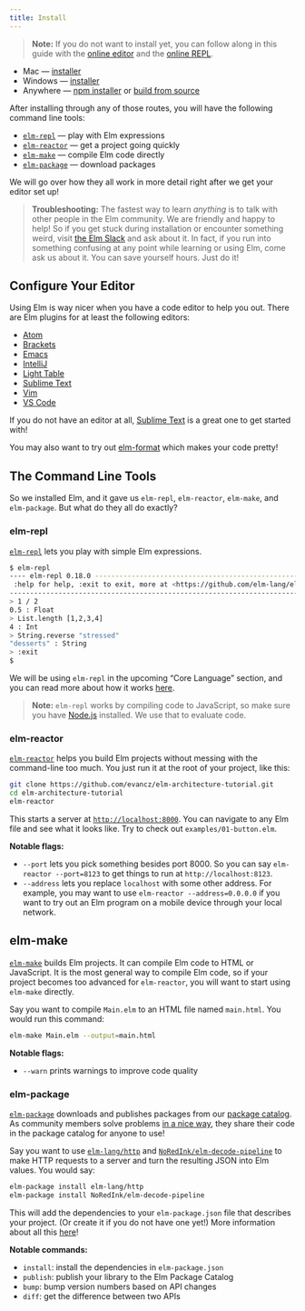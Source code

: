 ```yaml
---
title: Install
---
```


> **Note:** If you do not want to install yet, you can follow along in this guide with the [online editor](http://elm-lang.org/try) and the [online REPL](http://elmrepl.cuberoot.in/).


  * Mac &mdash; [installer][mac]
  * Windows &mdash; [installer][win]
  * Anywhere &mdash; [npm installer][npm] or [build from source][build]

[mac]: http://install.elm-lang.org/Elm-Platform-0.18.pkg
[win]: http://install.elm-lang.org/Elm-Platform-0.18.exe
[npm]: https://www.npmjs.com/package/elm
[build]: https://github.com/elm-lang/elm-platform

After installing through any of those routes, you will have the following command line tools:

- [`elm-repl`](#elm-repl) &mdash; play with Elm expressions
- [`elm-reactor`](#elm-reactor) &mdash; get a project going quickly
- [`elm-make`](#elm-make) &mdash; compile Elm code directly
- [`elm-package`](#elm-package) &mdash; download packages

We will go over how they all work in more detail right after we get your editor set up!

> **Troubleshooting:** The fastest way to learn *anything* is to talk with other people in the Elm community. We are friendly and happy to help! So if you get stuck during installation or encounter something weird, visit [the Elm Slack](http://elmlang.herokuapp.com/) and ask about it. In fact, if you run into something confusing at any point while learning or using Elm, come ask us about it. You can save yourself hours. Just do it!


## Configure Your Editor

Using Elm is way nicer when you have a code editor to help you out. There are Elm plugins for at least the following editors:

  * [Atom](https://atom.io/packages/language-elm)
  * [Brackets](https://github.com/lepinay/elm-brackets)
  * [Emacs](https://github.com/jcollard/elm-mode)
  * [IntelliJ](https://github.com/durkiewicz/elm-plugin)
  * [Light Table](https://github.com/rundis/elm-light)
  * [Sublime Text](https://packagecontrol.io/packages/Elm%20Language%20Support)
  * [Vim](https://github.com/ElmCast/elm-vim)
  * [VS Code](https://github.com/sbrink/vscode-elm)

If you do not have an editor at all, [Sublime Text](https://www.sublimetext.com/) is a great one to get started with!

You may also want to try out [elm-format][] which makes your code pretty!

[elm-format]: https://github.com/avh4/elm-format


## The Command Line Tools

So we installed Elm, and it gave us `elm-repl`, `elm-reactor`, `elm-make`, and `elm-package`. But what do they all do exactly?


### elm-repl

[`elm-repl`](https://github.com/elm-lang/elm-repl) lets you play with simple Elm expressions.

```bash
$ elm-repl
---- elm-repl 0.18.0 -----------------------------------------------------------
 :help for help, :exit to exit, more at <https://github.com/elm-lang/elm-repl>
--------------------------------------------------------------------------------
> 1 / 2
0.5 : Float
> List.length [1,2,3,4]
4 : Int
> String.reverse "stressed"
"desserts" : String
> :exit
$
```

We will be using `elm-repl` in the upcoming &ldquo;Core Language&rdquo; section, and you can read more about how it works [here](https://github.com/elm-lang/elm-repl/blob/master/README.md).

> **Note:** `elm-repl` works by compiling code to JavaScript, so make sure you have [Node.js](http://nodejs.org/) installed. We use that to evaluate code.


### elm-reactor

[`elm-reactor`](https://github.com/elm-lang/elm-reactor) helps you build Elm projects without messing with the command-line too much. You just run it at the root of your project, like this:

```bash
git clone https://github.com/evancz/elm-architecture-tutorial.git
cd elm-architecture-tutorial
elm-reactor
```

This starts a server at [`http://localhost:8000`](http://localhost:8000). You can navigate to any Elm file and see what it looks like. Try to check out `examples/01-button.elm`.

**Notable flags:**

- `--port` lets you pick something besides port 8000. So you can say
  `elm-reactor --port=8123` to get things to run at `http://localhost:8123`.
- `--address` lets you replace `localhost` with some other address. For
  example, you may want to use `elm-reactor --address=0.0.0.0` if you want to
  try out an Elm program on a mobile device through your local network.


## elm-make

[`elm-make`](https://github.com/elm-lang/elm-make) builds Elm projects. It can compile Elm code to HTML or JavaScript. It is the most general way to compile Elm code, so if your project becomes too advanced for `elm-reactor`, you will want to start using `elm-make` directly.

Say you want to compile `Main.elm` to an HTML file named `main.html`. You would run this command:

```bash
elm-make Main.elm --output=main.html
```

**Notable flags:**

- `--warn` prints warnings to improve code quality


### elm-package

[`elm-package`](https://github.com/elm-lang/elm-package) downloads and publishes packages from our [package catalog](http://package.elm-lang.org/). As community members solve problems [in a nice way](http://package.elm-lang.org/help/design-guidelines), they share their code in the package catalog for anyone to use!

Say you want to use [`elm-lang/http`][http] and [`NoRedInk/elm-decode-pipeline`][pipe] to make HTTP requests to a server and turn the resulting JSON into Elm values. You would say:

[http]: http://package.elm-lang.org/packages/elm-lang/http/latest
[pipe]: http://package.elm-lang.org/packages/NoRedInk/elm-decode-pipeline/latest

```bash
elm-package install elm-lang/http
elm-package install NoRedInk/elm-decode-pipeline
```

This will add the dependencies to your `elm-package.json` file that describes your project. (Or create it if you do not have one yet!) More information about all this [here](https://github.com/elm-lang/elm-package)!


**Notable commands:**

- `install`: install the dependencies in `elm-package.json`
- `publish`: publish your library to the Elm Package Catalog
- `bump`: bump version numbers based on API changes
- `diff`: get the difference between two APIs
